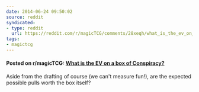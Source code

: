 ```yaml
---
date: 2014-06-24 09:50:02
source: reddit
syndicated:
- type: reddit
  url: https://reddit.com/r/magicTCG/comments/28xeqh/what_is_the_ev_on_a_box_of_conspiracy/
tags:
- magictcg
---
```


#### Posted on r/magicTCG: [What is the EV on a box of Conspiracy?](https://reddit.com/r/magicTCG/comments/28xeqh/what_is_the_ev_on_a_box_of_conspiracy/)

Aside from the drafting of course (we can't measure fun!), are the expected possible pulls worth the box itself?